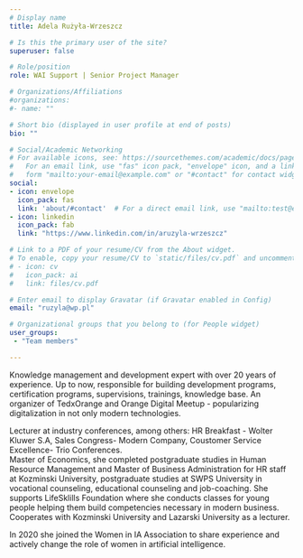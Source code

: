 ```yaml
---
# Display name
title: Adela Rużyła-Wrzeszcz

# Is this the primary user of the site?
superuser: false

# Role/position
role: WAI Support | Senior Project Manager

# Organizations/Affiliations
#organizations:
#- name: ""

# Short bio (displayed in user profile at end of posts)
bio: ""

# Social/Academic Networking
# For available icons, see: https://sourcethemes.com/academic/docs/page-builder/#icons
#   For an email link, use "fas" icon pack, "envelope" icon, and a link in the
#   form "mailto:your-email@example.com" or "#contact" for contact widget.
social:
- icon: envelope
  icon_pack: fas
  link: 'about/#contact'  # For a direct email link, use "mailto:test@example.org".
- icon: linkedin
  icon_pack: fab
  link: "https://www.linkedin.com/in/aruzyla-wrzeszcz"

# Link to a PDF of your resume/CV from the About widget.
# To enable, copy your resume/CV to `static/files/cv.pdf` and uncomment the lines below.
# - icon: cv
#   icon_pack: ai
#   link: files/cv.pdf

# Enter email to display Gravatar (if Gravatar enabled in Config)
email: "ruzyla@wp.pl"

# Organizational groups that you belong to (for People widget)
user_groups:
 - "Team members"

---
```


Knowledge management and development expert with over 20 years of experience.
Up to now, responsible for building development programs, certification programs, supervisions, trainings, knowledge base. An organizer of TedxOrange and Orange Digital Meetup - popularizing digitalization in not only modern technologies.

Lecturer at industry conferences, among others: HR Breakfast - Wolter Kluwer S.A, Sales Congress- Modern Company, Coustomer Service Excellence- Trio Conferences.  
Master of Economics, she completed postgraduate studies in Human Resource Management and Master of Business Administration for HR staff at Kozminski University, postgraduate studies at SWPS University in vocational counseling, educational counseling and job-coaching.
She supports LifeSklills Foundation where she conducts classes for young people helping them build competencies necessary in modern business. Cooperates with Kozminski University and Lazarski University as a lecturer.

In 2020 she joined the Women in IA Association to share experience and actively change the role of women in artificial intelligence.
